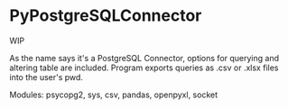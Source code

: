 # PyPostgreSQLConnector

WIP

As the name says it's a PostgreSQL Connector, options for querying and altering table are included. Program exports queries as .csv or .xlsx files into the user's pwd. 

Modules: psycopg2, sys, csv, pandas, openpyxl, socket
